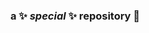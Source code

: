 ### a ✨ _special_ ✨ repository 👋

<!--
**mahdizaabi/mahdizaabi** is a ✨ _special_ ✨ repository because its `README.md` (this file) appears on your GitHub profile.

Here are some ideas to get you started:
 a ✨ _special_ ✨ repository 

-->
